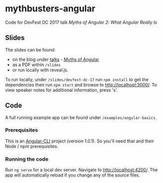 # mythbusters-angular
Code for DevFest DC 2017 talk _Myths of Angular 2: What Angular Really Is_

## Slides

The slides can be found:<br />
- on the blog under [talks](https://rhgeek.github.io/talks/) - [Myths of Angular](https://rhgeek.github.io/talks/myths-of-angular.html)<br />
- as a PDF within `/slides`<br />
- or run locally with reveal.js.

To run locally, under `/slides/devfest-dc-17` run `npm install` to get the dependencies then run `npm start` and browse to [http://localhost:3000/](http://localhost:3000/). To view speaker notes for additional information, press 's'.

## Code

A full running example app can be found under `/examples/angular-basics`.

### Prerequisites

This is an [Angular-CLI](https://github.com/angular/angular-cli) project (version 1.0.1). So you'll need that and their Node / npm prerequisites.

### Running the code

Run `ng serve` for a local dev server. Navigate to [http://localhost:4200/](http://localhost:4200/). The app will automatically reload if you change any of the source files.